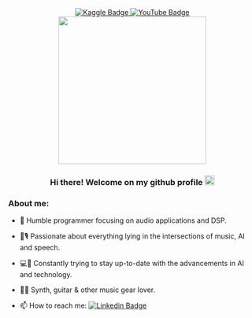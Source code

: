 <!--
LINK BADGES:
-->
<div id="badges" align="center">
  <a href="https://www.kaggle.com/enrcdamn">
    <img src="https://img.shields.io/badge/Kaggle-20BEFF?style=for-the-badge&logo=Kaggle&logoColor=white" alt="Kaggle Badge"/>
  </a>
  <a href="https://www.youtube.com/channel/UCYU-uPLIsE4qSdqPyLi3pUQ/videos">
    <img src="https://img.shields.io/badge/YouTube-FF0000?style=for-the-badge&logo=youtube&logoColor=white" alt="YouTube Badge"/>
  </a>
</div>

<!--
VIEWS COUNT:
-->
<div align="center">
  <img src="https://komarev.com/ghpvc/?username=EnrcDamn&style=flat-square&color=yellow" alt=""/>
</div>

<!--
FRONTPAGE IMAGE:
-->
<div align="center">
  <img src="https://64.media.tumblr.com/bccb46199b1814324980afce00f4fb23/tumblr_p05avlHqlt1uy5z3wo1_1280.gif" width="300"/>
</div>

<!--
WELCOME:
-->
<h3 align="center">
  Hi there! Welcome on my github profile <img src="https://media.giphy.com/media/hvRJCLFzcasrR4ia7z/giphy.gif" width="20px"/>	
</h3>


### About me:
- :telescope: Humble programmer focusing on audio applications and DSP.

- :robot::studio_microphone: Passionate about everything lying in the intersections of music, AI and speech.

- :computer::book:	Constantly trying to stay up-to-date with the advancements in AI and technology.

- :musical_keyboard::guitar:	Synth, guitar & other music gear lover.

- :mailbox: How to reach me: [![Linkedin Badge](https://img.shields.io/badge/LinkedIn-blue?style=social&logo=Linkedin&logoColor=blue)](https://www.linkedin.com/in/enrico-damiani-1a9a55178/)
